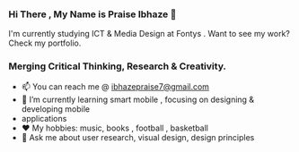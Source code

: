 ### Hi There , My Name is Praise Ibhaze 👋 
I'm currently studying ICT & Media Design at Fontys . Want to see my work? Check my 
portfolio.

### Merging Critical Thinking, Research & Creativity.
- 📫 You can reach me @ [ibhazepraise7@gmail.com](mailto:ibhazepraise7@gmail.com)
- 🌱 I’m currently learning smart mobile , focusing on designing & developing mobile
- applications
- ❤️ My hobbies: music, books , football , basketball
- 💬 Ask me about user research, visual design, design principles

<!---
ibhaze/ibhaze is a ✨ special ✨ repository because its `README.md` (this file) appears on your GitHub profile.
You can click the Preview link to take a look at your changes.
--->
